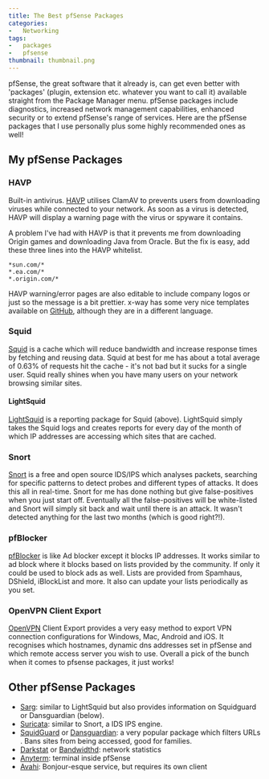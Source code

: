 ```yaml
---
title: The Best pfSense Packages
categories:
-   Networking
tags:
-   packages
-   pfsense
thumbnail: thumbnail.png
---
```


pfSense, the great software that it already is, can get even better with 'packages' (plugin, extension etc. whatever you want to call it) available straight from the Package Manager menu. pfSense packages include diagnostics, increased network management capabilities, enhanced security or to extend pfSense's range of services. Here are the pfSense packages that I use personally plus some highly recommended ones as well!

<!-- more -->

## My pfSense Packages

### HAVP

Built-in antivirus. [HAVP](http://www.server-side.de/) utilises ClamAV to prevents users from downloading viruses while connected to your network. As soon as a virus is detected, HAVP will display a warning page with the virus or spyware it contains.

A problem I've had with HAVP is that it prevents me from downloading Origin games and downloading Java from Oracle. But the fix is easy, add these three lines into the HAVP whitelist.

```text
*sun.com/*
*.ea.com/*
*.origin.com/*
```

HAVP warning/error pages are also editable to include company logos or just so the message is a bit prettier. x-way has some very nice templates available on [GitHub](https://github.com/x-way/havp-templates), although they are in a different language.

### Squid

[Squid](http://www.squid-cache.org/) is a cache which will reduce bandwidth and increase response times by fetching and reusing data. Squid at best for me has about a total average of 0.63% of requests hit the cache - it's not bad but it sucks for a single user. Squid really shines when you have many users on your network browsing similar sites.

#### LightSquid

[LightSquid](http://lightsquid.sourceforge.net/) is a reporting package for Squid (above). LightSquid simply takes the Squid logs and creates reports for every day of the month of which IP addresses are accessing which sites that are cached.

### Snort

[Snort](https://www.snort.org/) is a free and open source IDS/IPS which analyses packets, searching for specific patterns to detect probes and different types of attacks. It does this all in real-time. Snort for me has done nothing but give false-positives when you just start off. Eventually all the false-positives will be white-listed and Snort will simply sit back and wait until there is an attack. It wasn't detected anything for the last two months (which is good right?!).

### pfBlocker

[pfBlocker](https://doc.pfsense.org/index.php/Pfblocker) is like Ad blocker except it blocks IP addresses. It works similar to ad block where it blocks based on lists provided by the community. If only it could be used to block ads as well. Lists are provided from Spamhaus, DShield, iBlockList and more. It also can update your lists periodically as you set.

### OpenVPN Client Export

[OpenVPN](https://openvpn.net) Client Export provides a very easy method to export VPN connection configurations for Windows, Mac, Android and iOS. It recognises which hostnames, dynamic dns addresses set in pfSense and which remote access server you wish to use. Overall a pick of the bunch when it comes to pfsense packages, it just works!

## Other pfSense Packages

* [Sarg](http://sourceforge.net/projects/sarg/): similar to LightSquid but also provides information on Squidguard or Dansguardian (below).
* [Suricata](http://suricata-ids.org/): similar to Snort, a IDS IPS engine.
* [SquidGuard](http://www.squidguard.org/) or [Dansguardian](http://dansguardian.org/): a very popular package which filters URLs . Bans sites from being accessed, good for families.
* [Darkstat](https://unix4lyfe.org/darkstat/) or [Bandwidthd](http://bandwidthd.sourceforge.net/): network statistics
* [Anyterm](http://anyterm.org/): terminal inside pfSense
* [Avahi](http://avahi.org/): Bonjour-esque service, but requires its own client

